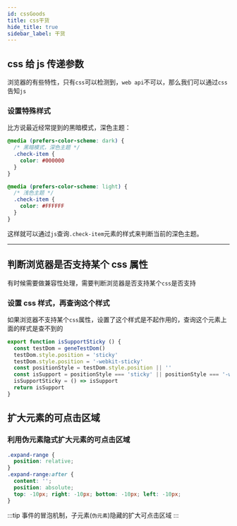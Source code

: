 ```yaml
---
id: cssGoods
title: css干货
hide_title: true
sidebar_label: 干货
---
```


## css 给 js 传递参数

浏览器的有些特性，只有`css`可以检测到，`web api`不可以，那么我们可以通过`css`告知`js`

### 设置特殊样式

比方说最近经常提到的黑暗模式，深色主题：

```css
@media (prefers-color-scheme: dark) {
  /* 黑暗模式，深色主题 */
  .check-item {
    color: #000000
  }
}

@media (prefers-color-scheme: light) {
  /* 浅色主题 */
  .check-item {
    color: #FFFFFF
  }
}
```

这样就可以通过`js`查询`.check-item`元素的样式来判断当前的深色主题。

****

## 判断浏览器是否支持某个 css 属性

有时候需要做兼容性处理，需要判断浏览器是否支持某个`css`是否支持

### 设置 css 样式，再查询这个样式

如果浏览器不支持某个`css`属性，设置了这个样式是不起作用的，查询这个元素上面的样式是查不到的

```javascript
export function isSupportSticky () {
  const testDom = geneTestDom()
  testDom.style.position = 'sticky'
  testDom.style.position = '-webkit-sticky'
  const positionStyle = testDom.style.position || ''
  const isSupport = positionStyle === 'sticky' || positionStyle === '-webkit-sticky'
  isSupportSticky = () => isSupport
  return isSupport
}
```

## 扩大元素的可点击区域

### 利用伪元素隐式扩大元素的可点击区域

```css
.expand-range {
  position: relative;
}
.expand-range:after {
  content: '';
  position: absolute;
  top: -10px; right: -10px; bottom: -10px; left: -10px;
}
```

:::tip
事件的冒泡机制，子元素(`伪元素`)隐藏的扩大可点击区域
:::
